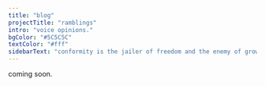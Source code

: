 ```yaml
---
title: "blog"
projectTitle: "ramblings"
intro: "voice opinions."
bgColor: "#5C5C5C"
textColor: "#fff"
sidebarText: "conformity is the jailer of freedom and the enemy of growth."
---
```


coming soon.
